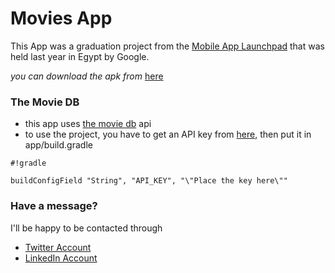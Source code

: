 # Movies App #

This App was a graduation project from the [Mobile App Launchpad](https://www.mobileapplaunchpad.com.eg) that was held last year in Egypt by Google.

*you can download the apk from* [here](https://github.com/AhmedNMahran/MoviesApp/blob/master/app/app-release.apk)

### The Movie DB ###

* this app uses [the movie db](developers.themoviedb.org) api
* to use the project, you have to get an API key from [here](https://www.google.com/url?q=https://www.themoviedb.org/account/signup&sa=D&ust=1490041840568000&usg=AFQjCNHtIQ6fGeiNGirKumziPjf64jAYoA), then put it in app/build.gradle 
```
#!gradle

buildConfigField "String", "API_KEY", "\"Place the key here\""
```

### Have a message? ###

I'll be happy to be contacted through

* [Twitter Account](https://twitter.com/AhmedNMahran)
* [LinkedIn Account](https://www.linkedin.com/in/ahmed-nabil-35a05a94/)